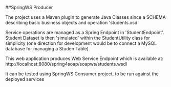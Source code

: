 
##SpringWS Producer


The project uses a Maven plugin to generate Java Classes since a SCHEMA describing basic business objects and operation  'students.xsd'

Service operations are managed as a Spring Endpoint in 'StudentEndpoint'.
Student Dataset is then 'simulated' within the StudentUtility class for simplicity (one direction for development would be to connect a MySQL database for managing a Studen Table)

This web application produces Web Service Endpoint which is available at:
http://localhost:8080/spring4soap/soapws/students.wsdl

It can be tested using SpringWS Consumer project, to be run against the deployed services